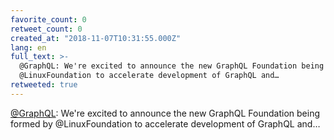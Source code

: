 ```yaml
---
favorite_count: 0
retweet_count: 0
created_at: "2018-11-07T10:31:55.000Z"
lang: en
full_text: >-
  @GraphQL: We're excited to announce the new GraphQL Foundation being formed by
  @LinuxFoundation to accelerate development of GraphQL and…
retweeted: true
---
```


[@GraphQL](https://twitter.com/GraphQL): We're excited to announce the new
GraphQL Foundation being formed by @LinuxFoundation to accelerate development of
GraphQL and…
